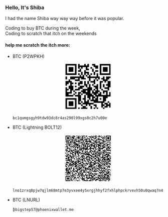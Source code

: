 ### Hello, It's Shiba

I had the name Shiba way way way before it was popular. 

Coding to buy BTC during the week,<br/>
Coding to scratch that itch on the weekends

#### help me scratch the itch more:

- BTC (P2WPKH)

  <p align="center">
  <img src="https://raw.githubusercontent.com/DeepDoge/DeepDoge/refs/heads/master/SmartSelect_20241201-011723_Brave.jpg" width="150px" height="auto" />
  <p/>

  ```
  bc1qumgsgyh9tdw93dc8r4as290l99xgs8c2h7u00e
  ```


- BTC (Lightning BOLT12)

  <p align="center">
  <img src="https://raw.githubusercontent.com/DeepDoge/DeepDoge/refs/heads/master/SmartSelect_20241201-010001_Phoenix.jpg" width="150px" height="auto" />
  <p/>

  ```
  lno1zrxq8pjw7qjlm68mtp7e3yvxee4y5xrgjhhyf2fxhlphpckrvevh50u0qwaq7n4sa3a3ukghu033n0s8gv05rdpqfl9n9wfdsga50t46kl3fkqsrradwcd8ctp87ky65cc2nlpaayxgz9p83p8ezx3tmekvjvzx5mdmqqvu6hy62t2kdpfxst3rw2q4w7fjz9rsv4v6eqnu7zz9qwfvgvl548spkkqma7gywkd44z9p2855ytm2c0na6qtnk5ld7lxehrzevr2zzw5dr90t8786hsuyl2dttrs07ktjr0g8gqqqsyavyeg7lfrdgxsd3n6yx5fawag
  ```


- BTC (LNURL)

  ```
  ₿bigstep57@phoenixwallet.me
  ```
